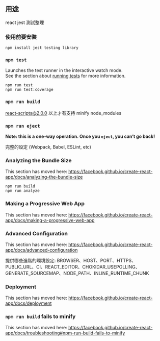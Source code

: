 
## 用途

react jest 測試整理

### 使用前要安裝

```
npm install jest testing library
```

### `npm test`

Launches the test runner in the interactive watch mode.<br>
See the section about [running tests](https://facebook.github.io/create-react-app/docs/running-tests) for more information.

```
npm run test
npm run test:coverage
```

### `npm run build`

react-scripts@2.0.0 以上才有支持 minify node_modules

### `npm run eject`

**Note: this is a one-way operation. Once you `eject`, you can’t go back!**

完整的設定 (Webpack, Babel, ESLint, etc) 


### Analyzing the Bundle Size

This section has moved here: https://facebook.github.io/create-react-app/docs/analyzing-the-bundle-size

```
npm run build
npm run analyze
```

### Making a Progressive Web App

This section has moved here: https://facebook.github.io/create-react-app/docs/making-a-progressive-web-app

### Advanced Configuration

This section has moved here: https://facebook.github.io/create-react-app/docs/advanced-configuration

提供哪些進階的環境設定: BROWSER、HOST、PORT、HTTPS、PUBLIC_URL、CI、REACT_EDITOR、CHOKIDAR_USEPOLLING、GENERATE_SOURCEMAP、NODE_PATH、INLINE_RUNTIME_CHUNK

### Deployment

This section has moved here: https://facebook.github.io/create-react-app/docs/deployment

### `npm run build` fails to minify

This section has moved here: https://facebook.github.io/create-react-app/docs/troubleshooting#npm-run-build-fails-to-minify
